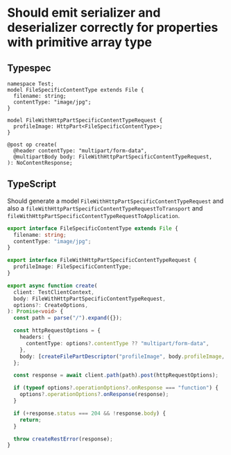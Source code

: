 # Should emit serializer and deserializer correctly for properties with primitive array type

## Typespec

```tsp
namespace Test;
model FileSpecificContentType extends File {
  filename: string;
  contentType: "image/jpg";
}

model FileWithHttpPartSpecificContentTypeRequest {
  profileImage: HttpPart<FileSpecificContentType>;
}

@post op create(
  @header contentType: "multipart/form-data",
  @multipartBody body: FileWithHttpPartSpecificContentTypeRequest,
): NoContentResponse;
```

## TypeScript

Should generate a model `FileWithHttpPartSpecificContentTypeRequest` and also a `fileWithHttpPartSpecificContentTypeRequestToTransport` and `fileWithHttpPartSpecificContentTypeRequestToApplication`.

```ts src/models/models.ts interface FileSpecificContentType
export interface FileSpecificContentType extends File {
  filename: string;
  contentType: "image/jpg";
}
```

```ts src/models/models.ts interface FileWithHttpPartSpecificContentTypeRequest
export interface FileWithHttpPartSpecificContentTypeRequest {
  profileImage: FileSpecificContentType;
}
```

```ts src/api/testClientOperations.ts function create
export async function create(
  client: TestClientContext,
  body: FileWithHttpPartSpecificContentTypeRequest,
  options?: CreateOptions,
): Promise<void> {
  const path = parse("/").expand({});

  const httpRequestOptions = {
    headers: {
      contentType: options?.contentType ?? "multipart/form-data",
    },
    body: [createFilePartDescriptor("profileImage", body.profileImage, "image/jpg")],
  };

  const response = await client.path(path).post(httpRequestOptions);

  if (typeof options?.operationOptions?.onResponse === "function") {
    options?.operationOptions?.onResponse(response);
  }

  if (+response.status === 204 && !response.body) {
    return;
  }

  throw createRestError(response);
}
```
